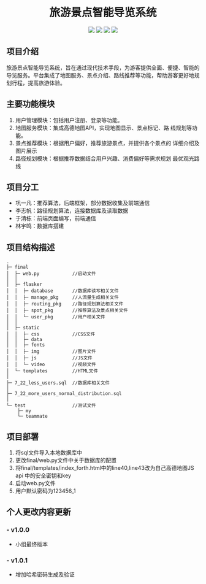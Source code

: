<h1 align="center">旅游景点智能导览系统</h1>
<p align="center" style="margin-bottom:16px;">
    <img src="https://img.shields.io/badge/Flask-blue" />
    <img src="https://img.shields.io/badge/MySQL-red" />
    <img src="https://img.shields.io/badge/Node.js-green" />
    <img src="https://img.shields.io/badge/Python-yellow" />
</p>

## 项目介绍
旅游景点智能导览系统，旨在通过现代技术手段，为游客提供全面、便捷、智能的导览服务。平台集成了地图服务、景点介绍、路线推荐等功能，帮助游客更好地规划行程，提高旅游体验。

## 主要功能模块
1. 用户管理模块：包括用户注册、登录等功能。
2. 地图服务模块：集成高德地图API，实现地图显示、景点标记、路
线规划等功能。
3. 景点推荐模块：根据用户偏好，推荐旅游景点，并提供各个景点的
详细介绍及图片展示
4. 路径规划模块：根据推荐数据结合用户兴趣、消费偏好等需求规划
最优观光路线

## 项目分工
- 巩一凡：推荐算法，后端框架，部分数据收集及前端通信
- 李志帆：路径规划算法，连接数据库及读取数据
- 于清栋：前端页面编写，前端通信
- 林宇鸣：数据库搭建

## 项目结构描述
```
.
├─ final
│  ├─ web.py            //启动文件
│  │
│  ├─ flasker
│  │  ├─ database       //数据库读写相关文件
│  │  ├─ manage_pkg     //人流量生成相关文件
│  │  ├─ routing_pkg    //路径规划算法相关文件
│  │  ├─ spot_pkg       //推荐算法及景点相关文件
│  │  └─ user_pkg       //用户相关文件
│  │
│  ├─ static
│  │  ├─ css            //CSS文件
│  │  ├─ data
│  │  ├─ fonts
│  │  ├─ img            //图片文件
│  │  ├─ js             //JS文件
│  │  └─ video          //视频文件
│  └─ templates         //HTML文件
│
├─ 7_22_less_users.sql  //数据库相关文件
│
├─ 7_22_more_users_normal_distribution.sql
│
└─ test                 //测试文件
    ├─ my
    └─ teammate
```
## 项目部署
1. 将sql文件导入本地数据库中
2. 更改final/web.py文件中关于数据库的配置
3. 将final/templates/index_forth.html中的line40,line43改为自己高德地图JS api 中的安全密钥和key
4. 启动web.py文件
5. 用户默认密码为123456_1


## 个人更改内容更新
### - v1.0.0             
- 小组最终版本
### - v1.0.1             
- 增加哈希密码生成及验证
